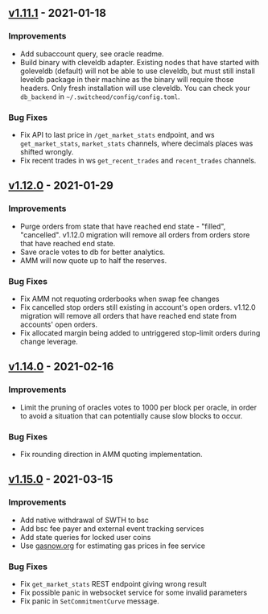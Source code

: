 <!--
Guiding Principles:

Changelogs are for humans, not machines.
There should be an entry for every single version.
The same types of changes should be grouped.
Versions and sections should be linkable.
The latest version comes first.
The release date of each version is displayed.
Mention whether you follow Semantic Versioning.

Usage:

Change log entries are to be added to the Unreleased section under the
appropriate stanza (see below). Each entry should ideally include a tag and
the Github issue reference in the following format:

* (<tag>) \#<issue-number> message

The issue numbers will later be link-ified during the release process so you do
not have to worry about including a link manually, but you can if you wish.

Types of changes (Stanzas):

"Features" for new features.
"Improvements" for changes in existing functionality.
"Deprecated" for soon-to-be removed features.
"Bug Fixes" for any bug fixes.
"Client Breaking" for breaking CLI commands and REST routes used by end-users.
"API Breaking" for breaking exported APIs used by developers building on SDK.
"State Machine Breaking" for any changes that result in a different AppState given same genesisState and txList.
Ref: https://keepachangelog.com/en/1.0.0/
-->


## [v1.11.1](https://github.com/Switcheo/tradehub/releases/tag/v1.11.1) - 2021-01-18
### Improvements
- Add subaccount query, see oracle readme.
- Build binary with cleveldb adapter. Existing nodes that have started with goleveldb (default) will not be able to use cleveldb, but must still install leveldb package in their machine as the binary will require those headers. Only fresh installation will use cleveldb. You can check your `db_backend` in `~/.switcheod/config/config.toml`.

### Bug Fixes
- Fix API to last price in `/get_market_stats` endpoint, and ws `get_market_stats`, `market_stats` channels, where decimals places was shifted wrongly.
- Fix recent trades in ws `get_recent_trades` and `recent_trades` channels.

## [v1.12.0](https://github.com/Switcheo/tradehub/releases/tag/v1.12.0) - 2021-01-29

### Improvements
- Purge orders from state that have reached end state - "filled", "cancelled". v1.12.0 migration will remove all orders from orders store that have reached end state.
-  Save oracle votes to db for better analytics.
- AMM will now quote up to half the reserves.
### Bug Fixes
- Fix AMM not requoting orderbooks when swap fee changes
- Fix cancelled stop orders still existing in account's open orders. v1.12.0 migration will remove all orders that have reached end state from accounts' open orders.
- Fix allocated margin being added to untriggered stop-limit orders during change leverage.

## [v1.14.0](https://github.com/Switcheo/tradehub/releases/tag/v1.14.0) - 2021-02-16

### Improvements
- Limit the pruning of oracles votes to 1000 per block per oracle, in order to avoid a situation that can potentially cause slow blocks to occur.
### Bug Fixes
- Fix rounding direction in AMM quoting implementation.


## [v1.15.0](https://github.com/Switcheo/tradehub/releases/tag/v1.15.0) - 2021-03-15

### Improvements
- Add native withdrawal of SWTH to bsc
- Add bsc fee payer and external event tracking services
- Add state queries for locked user coins
- Use [gasnow.org](http://gasnow.org/) for estimating gas prices in fee service
### Bug Fixes
- Fix `get_market_stats` REST endpoint giving wrong result
- Fix possible panic in websocket service for some invalid parameters
- Fix panic in `SetCommitmentCurve` message.
